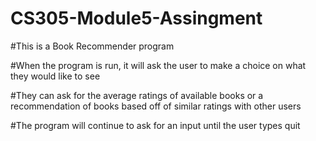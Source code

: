 # CS305-Module5-Assingment

#This is a Book Recommender program

#When the program is run, it will ask the user to make a choice on what they would like to see

#They can ask for the average ratings of available books or a recommendation of books based off of similar ratings with other users

#The program will continue to ask for an input until the user types quit

